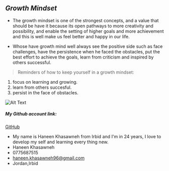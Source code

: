 

## *Growth Mindset*

* The growth mindset is one of the strongest concepts, and a value that should be have it because its open pathways to more creativity and possibility, and enable the setting of higher goals and more achievement and this is well make us feel better and happy in our life. 

* Whose have growth mind well always see the positive side such as face challenges, have the persistence when he faced the obstacles, put the best effort to achieve the goals, learn from criticism and  inspired by others successful.

> Reminders of how to keep yourself in a growth mindset:

1. focus on learning and growing.
2. learn from others succesful.
3. persist in the face of obstacles.

![Alt Text](https://teacherbooker.com/wp-content/uploads/2017/10/Blog-pic-growth-mindset.jpg)


##### My Github account link:

[GitHub](https://github.com/HaneenKh88)


* My name is Haneen Khasawneh from Irbid and I'm in 24 years, I love to develop my self and learning every thing new. 
* Haneen Khasawneh 
* 0775687515
* haneen.khasawneh96@gmail.com
* Jordan,Irbid
